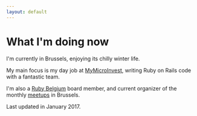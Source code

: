 ```yaml
---
layout: default
---
```


# What I'm doing now

I'm currently in Brussels, enjoying its chilly winter life.

My main focus is my day job at [MyMicroInvest](https://www.mymicroinvest.com), writing Ruby on Rails code with a fantastic team.

I'm also a [Ruby Belgium](http://www.rubybelgium.be) board member, and current organizer of the monthly [meetups](https://www.meetup.com/ruby_belgium/) in Brussels.

<p>Last updated in <time datetime="2017-01-02T21:00">January 2017</time>.</p>

